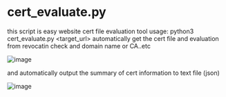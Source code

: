 #  cert_evaluate.py

this script is easy website cert file evaluation tool
usage: python3 cert_evaluate.py <target_url>
automatically get the cert file and evaluation from revocatin check and domain name or CA..etc

![image](https://github.com/user-attachments/assets/f16a4f7f-f6c8-45db-81b0-e6ab1bad2e1e)

and automatically output the summary of cert information to text file (json)

![image](https://github.com/user-attachments/assets/3073d95f-c8a1-48a7-8b63-658c4bb02cf8)
